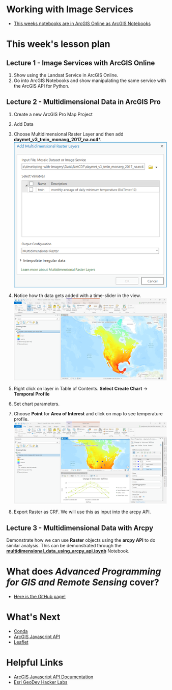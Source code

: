 # Working with Image Services
- [This weeks notebooks are in ArcGIS Online as ArcGIS Notebooks](https://slustl.maps.arcgis.com/home/group.html?id=8924b798d1884dd1b86d9f3ec73e13fe#overviewIS%204090\5090)

# This week's lesson plan
## Lecture 1 - Image Services with ArcGIS Online
1. Show using the Landsat Service in ArcGIS Online.
2. Go into ArcGIS Notebooks and show manipulating the same service with the ArcGIS API for Python.

## Lecture 2 - Multidimensional Data in ArcGIS Pro
1. Create a new ArcGIS Pro Map Project
2. Add Data
3. Choose Multidimensional Raster Layer and then add **daymet_v3_tmin_monavg_2017_na.nc4***.
![](https://github.com/gbrunner/developing-with-imagery/blob/master/Week%205/add_multidim_raster_layer.png?raw=true)

4. Notice how th data gets added with a time-slider in the view.
![](https://github.com/gbrunner/developing-with-imagery/blob/master/Week%205/multidim_raster_layer.png?raw=true)

5. Right click on layer in Table of Contents. **Select Create Chart** -> **Temporal Profile**
6. Set chart parameters.
7. Choose **Point** for **Area of Interest** and click on map to see temperature profile.
![](https://github.com/gbrunner/developing-with-imagery/blob/master/Week%205/temp_profiles.png?raw=true)

8. Export Raster as CRF. We will use this as input into the arcpy API.

## Lecture 3 - Multidimensional Data with Arcpy
Demonstrate how we can use **Raster** objects using the **arcpy API** to do similar analysis. This can be demonstrated through the [**multidimensional_data_using_arcpy_api.ipynb**](https://github.com/gbrunner/developing-with-imagery/blob/master/Week%205/multidimensional_data_using_arcpy_api.ipynb) Notebook.

# What does *Advanced Programming for GIS and Remote Sensing* cover?
- [Here is the GitHub page!](https://github.com/gbrunner/adv-python-for-gis-and-rs/)

# What's Next
- [Conda](https://www.youtube.com/watch?v=23aQdrS58e0)
- [ArcGIS Javascript API](https://www.youtube.com/watch?v=pYHWoSNsSIU) 
- [Leaflet](https://leafletjs.com/examples.html)

# Helpful Links
- [ArcGIS Javascript API Documentation](https://developers.arcgis.com/javascript/latest/showcase/)
- [Esri GeoDev Hacker Labs](https://github.com/Esri/geodev-hackerlabs)
